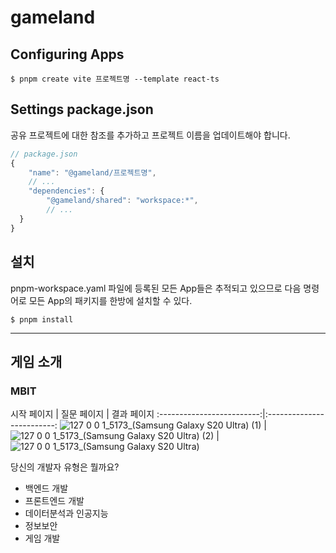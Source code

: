 # gameland

## Configuring Apps
```
$ pnpm create vite 프로젝트명 --template react-ts
```

## Settings package.json
공유 프로젝트에 대한 참조를 추가하고 프로젝트 이름을 업데이트해야 합니다.
```javascript
// package.json
{
	"name": "@gameland/프로젝트명",
	// ...
	"dependencies": {
		"@gameland/shared": "workspace:*",
		// ...
  }
}
```

## 설치
pnpm-workspace.yaml 파일에 등록된 모든 App들은 추적되고 있으므로 다음 명령어로 모든 App의 패키지를 한방에 설치할 수 있다.
```
$ pnpm install
```

---

## 게임 소개

### MBIT
시작 페이지            |  질문 페이지            | 결과 페이지
:-------------------------:|:-------------------------:
![127 0 0 1_5173_(Samsung Galaxy S20 Ultra) (1)](https://user-images.githubusercontent.com/38209966/215125521-16a8044b-71a1-4926-9783-0805753073b2.png) | ![127 0 0 1_5173_(Samsung Galaxy S20 Ultra) (2)](https://user-images.githubusercontent.com/38209966/215125530-e6605d44-56f5-4937-aa1c-18b21209a05a.png) | ![127 0 0 1_5173_(Samsung Galaxy S20 Ultra)](https://user-images.githubusercontent.com/38209966/215125532-475ef49b-acd4-48d0-8c07-2b3004c2a0f5.png)

당신의 개발자 유형은 뭘까요?
- 백엔드 개발
- 프론트엔드 개발
- 데이터분석과 인공지능
- 정보보안
- 게임 개발
